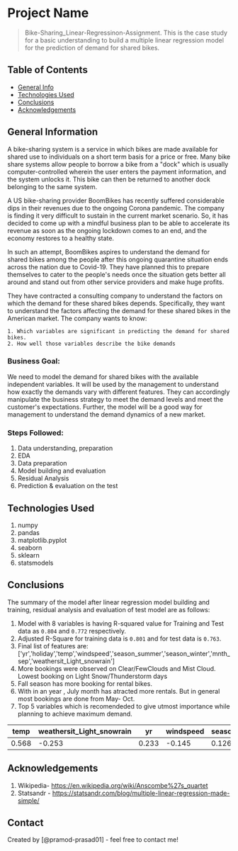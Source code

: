 # Project Name
> Bike-Sharing_Linear-Regressinon-Assignment.
This is the case study for a basic understanding to build a multiple linear regression model for the prediction of demand for shared bikes.


## Table of Contents
* [General Info](#general-information)
* [Technologies Used](#technologies-used)
* [Conclusions](#conclusions)
* [Acknowledgements](#acknowledgements)

<!-- You can include any other section that is pertinent to your problem -->

## General Information
A bike-sharing system is a service in which bikes are made available for shared use to individuals on a short term basis for a price or free. Many bike share systems allow people to borrow a bike from a "dock" which is usually computer-controlled wherein the user enters the payment information, and the system unlocks it. This bike can then be returned to another dock belonging to the same system.


A US bike-sharing provider BoomBikes has recently suffered considerable dips in their revenues due to the ongoing Corona pandemic. The company is finding it very difficult to sustain in the current market scenario. So, it has decided to come up with a mindful business plan to be able to accelerate its revenue as soon as the ongoing lockdown comes to an end, and the economy restores to a healthy state. 


In such an attempt, BoomBikes aspires to understand the demand for shared bikes among the people after this ongoing quarantine situation ends across the nation due to Covid-19. They have planned this to prepare themselves to cater to the people's needs once the situation gets better all around and stand out from other service providers and make huge profits.


They have contracted a consulting company to understand the factors on which the demand for these shared bikes depends. Specifically, they want to understand the factors affecting the demand for these shared bikes in the American market. The company wants to know:

    1. Which variables are significant in predicting the demand for shared bikes.
    2. How well those variables describe the bike demands

### Business Goal:

We need to model the demand for shared bikes with the available independent variables. It will be used by the management to understand how exactly the demands vary with different features. They can accordingly manipulate the business strategy to meet the demand levels and meet the customer's expectations. Further, the model will be a good way for management to understand the demand dynamics of a new market.


### Steps Followed:
1. Data understanding, preparation 
2. EDA
3. Data preparation
4. Model building and evaluation
5. Residual Analysis
6. Prediction & evaluation on the test

<!-- You don't have to answer all the questions - just the ones relevant to your project. -->
## Technologies Used
1. numpy
2. pandas
3. matplotlib.pyplot
4. seaborn
5. sklearn
6. statsmodels

## Conclusions
The summary of the model after linear regression model building and training, residual analysis and evaluation of test model are as follows:
1. Model with 8 variables is having R-squared value for Training and Test data as `0.804` and `0.772` respectively.
2. Adjusted R-Square for training data is `0.801` and for test data is `0.763`.
3. Final list of features are: ['yr','holiday','temp','windspeed','season_summer','season_winter','mnth_sep','weathersit_Light_snowrain']
4. More bookings were observed on Clear/FewClouds and Mist Cloud. Lowest booking on Light Snow/Thunderstorm days
5. Fall season has more booking for rental bikes.
6. With in an year , July month has atracted more rentals. But in general most bookings are done from May- Oct.
7. Top 5 variables which is recomendeded to give utmost importance while planning to achieve maximum demand.

 temp|weathersit_Light_snowrain|yr|windspeed|season_winter|
 -|-|-|-|-|
 0.568|-0.253|0.233|-0.145|0.126|

<!-- You don't have to answer all the questions - just the ones relevant to your project. -->





<!-- As the libraries versions keep on changing, it is recommended to mention the version of library used in this project -->

## Acknowledgements
1. Wikipedia- https://en.wikipedia.org/wiki/Anscombe%27s_quartet
2. Statsandr - https://statsandr.com/blog/multiple-linear-regression-made-simple/



## Contact
Created by [@pramod-prasad01] - feel free to contact me!


<!-- Optional -->
<!-- ## License -->
<!-- This project is open source and available under the [... License](). -->

<!-- You don't have to include all sections - just the one's relevant to your project -->
